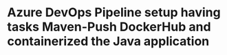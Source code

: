 # Azure DevOps Pipeline setup having tasks Maven-Push DockerHub and containerized the Java application
